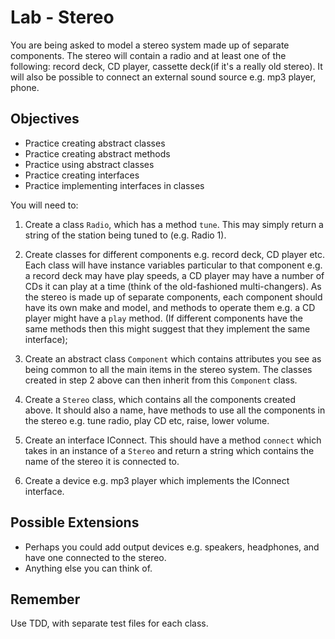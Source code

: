 # Lab - Stereo

You are being asked to model a stereo system made up of separate components. The stereo will contain a radio and at least one of the following: record deck, CD player, cassette deck(if it's a really old stereo).  It will also be possible to connect an external sound source e.g. mp3 player, phone.

## Objectives

* Practice creating abstract classes
* Practice creating abstract methods
* Practice using abstract classes
* Practice creating interfaces
* Practice implementing interfaces in classes

You will need to:

1. Create a class `Radio`, which has a method `tune`. This may simply return a string of the station being tuned to (e.g. Radio 1).

2. Create classes for different components e.g. record deck, CD player etc. Each class will have instance variables particular to that component e.g. a record deck may have play speeds, a CD player may have a number of CDs it can play at a time (think of the old-fashioned multi-changers). As the stereo is made up of separate components, each component should have its own make and model, and methods to operate them e.g. a CD player might have a `play` method. (If different components have the same methods then this might suggest that they implement the same interface);

3. Create an abstract class `Component` which contains attributes you see as being common to all the main items in the stereo system. The classes created in step 2 above can then inherit from this `Component` class.

4. Create a `Stereo` class, which contains all the components created above. It should also a name, have methods to use all the components in the stereo e.g. tune radio, play CD etc, raise, lower volume.

5. Create an interface IConnect. This should have a method `connect` which takes in an instance of a `Stereo` and return a string which contains the name of the stereo it is connected to.

6. Create a device e.g. mp3 player which implements the IConnect interface.

## Possible Extensions

* Perhaps you could add output devices e.g. speakers, headphones, and have one connected to the stereo.
* Anything else you can think of.

## Remember
Use TDD, with separate test files for each class.